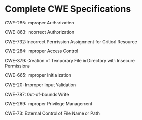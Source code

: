 

# Complete CWE Specifications

CWE-285: Improper Authorization

CWE-863: Incorrect Authorization

CWE-732: Incorrect Permission Assignment for Critical Resource

CWE-284: Improper Access Control

CWE-379: Creation of Temporary File in Directory with Insecure Permissions

CWE-665: Improper Initialization

CWE-20: Improper Input Validation

CWE-787: Out-of-bounds Write

CWE-269: Improper Privilege Management

CWE-73: External Control of File Name or Path